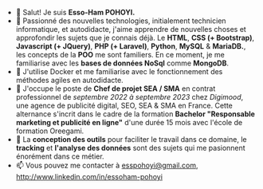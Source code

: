 - 👋 Salut! Je suis **Esso-Ham POHOYI.**
- 👀 Passionné des nouvelles technologies, initialement technicien informatique, et autodidacte, j'aime apprendre de nouvelles choses et approfondir les sujets que je connais déjà. Le **HTML**, **CSS (+ Bootstrap)**, **Javascript (+ JQuery)**, **PHP (+ Laravel)**, **Python**, **MySQL** & **MariaDB.**, les concepts de la **POO** me sont familiers. En ce moment, je me familiarise avec les **bases de données NoSql** comme **MongoDB**.
- 🌱 J'utilise Docker et me familiarise avec le fonctionnement des méthodes agiles en autodidacte.
- 💞️ J'occupe le poste de **Chef de projet SEA / SMA** en contrat professionnel de *septembre 2022 à septembre 2023* chez *Digimood*, une agence de publicité digital, SEO, SEA & SMA en France. Cette alternance s'incrit dans le cadre de la formation **Bachelor "Responsable marketing et publicité en ligne"** d'une durée 15 mois avec l'école de formation Oreegami. 
- 🎯 La **conception des outils** pour faciliter le travail dans ce domaine, le **tracking** et **l'analyse des données** sont des sujets qui me pasionnent énorément dans ce métier.
- 📫 Vous pouvez me contacter à esspohoyi@gmail.com, http://www.linkedin.com/in/essoham-pohoyi

<!---
Esso-Ham/Esso-Ham is a ✨ special ✨ repository because its `README.md` (this file) appears on your GitHub profile.
You can click the Preview link to take a look at your changes.
--->
